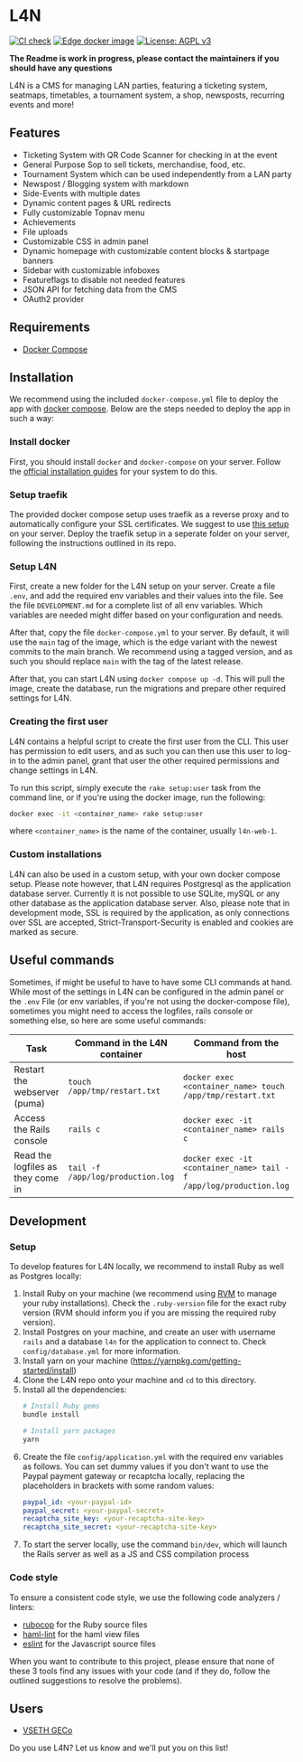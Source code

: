 # L4N

[![CI check](https://github.com/Adrian-Hirt/l4n/actions/workflows/ci.yml/badge.svg)](https://github.com/Adrian-Hirt/l4n/actions/workflows/ci.yml)
[![Edge docker image](https://github.com/Adrian-Hirt/l4n/actions/workflows/build_edge_docker.yml/badge.svg)](https://github.com/Adrian-Hirt/l4n/actions/workflows/build_edge_docker.yml)
[![License: AGPL v3](https://img.shields.io/badge/License-AGPL_v3-blue.svg)](https://www.gnu.org/licenses/agpl-3.0)

**The Readme is work in progress, please contact the maintainers if you should have any questions**

L4N is a CMS for managing LAN parties, featuring a ticketing system, seatmaps, timetables, a tournament system, a shop, newsposts,
recurring events and more!

## Features

* Ticketing System with QR Code Scanner for checking in at the event
* General Purpose Sop to sell tickets, merchandise, food, etc.
* Tournament System which can be used independently from a LAN party
* Newspost / Blogging system with markdown
* Side-Events with multiple dates
* Dynamic content pages & URL redirects
* Fully customizable Topnav menu
* Achievements
* File uploads
* Customizable CSS in admin panel
* Dynamic homepage with customizable content blocks & startpage banners
* Sidebar with customizable infoboxes
* Featureflags to disable not needed features
* JSON API for fetching data from the CMS
* OAuth2 provider

## Requirements

* [Docker Compose](https://docs.docker.com/compose/)

## Installation

We recommend using the included `docker-compose.yml` file to deploy the app with [docker compose](https://docs.docker.com/compose/).
Below are the steps needed to deploy the app in such a way:

### Install docker

First, you should install `docker` and `docker-compose` on your server. Follow the [official installation guides](https://docs.docker.com/get-docker/)
for your system to do this.

### Setup traefik

The provided docker compose setup uses traefik as a reverse proxy and to automatically configure your SSL certificates.
We suggest to use [this setup](https://github.com/conscribtor/docker-traefik-letsencrypt) on your server. Deploy
the traefik setup in a seperate folder on your server, following the instructions outlined in its repo.

### Setup L4N

First, create a new folder for the L4N setup on your server.
Create a file `.env`, and add the required env variables and their values into the file. See the file  `DEVELOPMENT.md` for a complete list of all env variables.
Which variables are needed might differ based on your configuration and needs.

After that, copy the file `docker-compose.yml` to your server. By default, it will use the `main` tag of the
image, which is the edge variant with the newest commits to the main branch. We recommend using a tagged version,
and as such you should replace `main` with the tag of the latest release.

After that, you can start L4N using `docker compose up -d`. This will pull the image, create the database,
run the migrations and prepare other required settings for L4N.

### Creating the first user

L4N contains a helpful script to create the first user from the CLI. This user has permission to edit
users, and as such you can then use this user to log-in to the admin panel, grant that user the other
required permissions and change settings in L4N.

To run this script, simply execute the `rake setup:user` task from the command line, or if you're using
the docker image, run the following:

```bash
docker exec -it <container_name> rake setup:user
```

where `<container_name>` is the name of the container, usually `l4n-web-1`.

### Custom installations

L4N can also be used in a custom setup, with your own docker compose setup. Please note however, that L4N requires Postgresql as the application database server. Currently it is not possible to use SQLite, mySQL or any other database as the application database server.
Also, please note that in development mode, SSL is required by the application, as
only connections over SSL are accepted, Strict-Transport-Security is enabled and cookies
are marked as secure.

## Useful commands

Sometimes, if might be useful to have to have some CLI commands at hand. While most of the settings in L4N can be configured in the admin panel or the `.env` File (or env variables, if you're not using the docker-compose file), sometimes you might need to access the logfiles, rails console or something else, so here are some useful commands:

| Task                              | Command in the L4N container      | Command from the host                                              |
| --------------------------------- | --------------------------------- | ------------------------------------------------------------------ |
| Restart the webserver (puma)      | `touch /app/tmp/restart.txt`      | `docker exec <container_name> touch /app/tmp/restart.txt`          |
| Access the Rails console          | `rails c`                         | `docker exec -it <container_name> rails c`                         |
| Read the logfiles as they come in | `tail -f /app/log/production.log` | `docker exec -it <container_name> tail -f /app/log/production.log` |

## Development

### Setup

To develop features for L4N locally, we recommend to install Ruby as well as Postgres locally:

1. Install Ruby on your machine (we recommend using [RVM](https://rvm.io/) to manage your ruby installations). Check the `.ruby-version` file for the exact ruby version (RVM should inform you if you are missing the required ruby version).
2. Install Postgres on your machine, and create an user with username `rails` and a database `l4n` for the application to connect to. Check `config/database.yml` for more information.
3. Install yarn on your machine (https://yarnpkg.com/getting-started/install)
4. Clone the L4N repo onto your machine and `cd` to this directory.
5. Install all the dependencies:
   ```bash
   # Install Ruby gems
   bundle install

   # Install yarn packages
   yarn
   ```
6. Create the file `config/application.yml` with the required env variables as follows. You can set dummy values if you don't want to use the Paypal payment gateway or recaptcha locally, replacing the placeholders in brackets with some random values:
   ```yaml
   paypal_id: <your-paypal-id>
   paypal_secret: <your-paypal-secret>
   recaptcha_site_key: <your-recaptcha-site-key>
   recaptcha_site_secret: <your-recaptcha-site-key>
   ```
7. To start the server locally, use the command `bin/dev`, which will launch the Rails server as well as a JS and CSS compilation process


### Code style

To ensure a consistent code style, we use the following code analyzers / linters:

* [rubocop](https://github.com/rubocop/rubocop) for the Ruby source files
* [haml-lint](https://github.com/sds/haml-lint) for the haml view files
* [eslint](https://eslint.org/) for the Javascript source files

When you want to contribute to this project, please ensure that none of these 3 tools find any issues with your code (and if they do, follow the outlined suggestions to resolve the problems).

## Users

* [VSETH GECo](https://geco.ethz.ch)

Do you use L4N? Let us know and we'll put you on this list!
